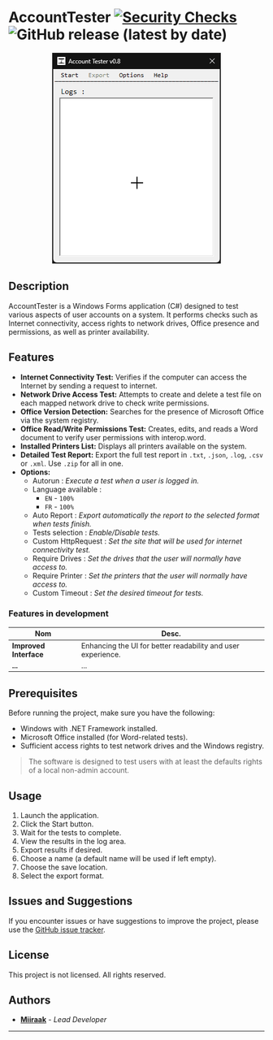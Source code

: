 # AccountTester [![Security Checks](https://github.com/Miiraak/Account-Tester/actions/workflows/security-checks.yml/badge.svg)](https://github.com/Miiraak/Account-Tester/actions/workflows/security-checks.yml) ![GitHub release (latest by date)](https://img.shields.io/github/v/release/Miiraak/Account-Tester?label=Version)
<p align="center">
    <img src=".github/App.gif">
  
## Description
AccountTester is a Windows Forms application (C#) designed to test various aspects of user accounts on a system. It performs checks such as Internet connectivity, access rights to network drives, Office presence and permissions, as well as printer availability.

## Features
- **Internet Connectivity Test:** Verifies if the computer can access the Internet by sending a request to internet.
- **Network Drive Access Test:** Attempts to create and delete a test file on each mapped network drive to check write permissions.
- **Office Version Detection:** Searches for the presence of Microsoft Office via the system registry.
- **Office Read/Write Permissions Test:** Creates, edits, and reads a Word document to verify user permissions with interop.word.
- **Installed Printers List:** Displays all printers available on the system.
- **Detailed Test Report:** Export the full test report in `.txt`, `.json`, `.log`, `.csv` or `.xml`. Use `.zip` for all in one.
- **Options:**
    - Autorun : _Execute a test when a user is logged in._
    - Language available :
        - `EN` - `100%`
        - `FR` - `100%`
    - Auto Report : _Export automatically the report to the selected format when tests finish._
    - Tests selection : _Enable/Disable tests._
    - Custom HttpRequest : _Set the site that will be used for internet connectivity test._
    - Require Drives : _Set the drives that the user will normally have access to._
    - Require Printer : _Set the printers that the user will normally have access to._
    - Custom Timeout : _Set the desired timeout for tests._

### Features in development
| Nom | Desc. |
|---|---|
| **Improved Interface** | 	Enhancing the UI for better readability and user experience. |
| **...** | ... |

## Prerequisites
Before running the project, make sure you have the following:

- Windows with .NET Framework installed.
- Microsoft Office installed (for Word-related tests).
- Sufficient access rights to test network drives and the Windows registry.
> The software is designed to test users with at least the defaults rights of a local non-admin account.

## Usage
1. Launch the application.
2. Click the Start button.
3. Wait for the tests to complete.
4. View the results in the log area.
5. Export results if desired.
6. Choose a name (a default name will be used if left empty).
7. Choose the save location.
8. Select the export format.

## Issues and Suggestions
If you encounter issues or have suggestions to improve the project, please use the [GitHub issue tracker](https://github.com/Miiraak/Account-Tester/issues).

## License
This project is not licensed. All rights reserved.

## Authors
- [**Miiraak**](https://github.com/miiraak) - *Lead Developer*

---
